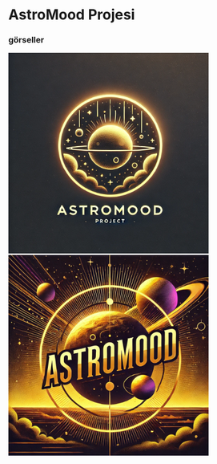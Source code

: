 # AstroMood Projesi


### görseller
<img src="https://github.com/esmanurulu/astroMood/blob/main/images/astroMood1.webp?raw=true" alt="AstroMood Logo" width="400" />
<img src="https://github.com/esmanurulu/astroMood/blob/main/images/astroMood2.webp?raw=true" alt="AstroMood Grafik" width="400" />

